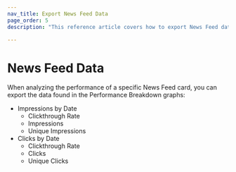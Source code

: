 ```yaml
---
nav_title: Export News Feed Data
page_order: 5
description: "This reference article covers how to export News Feed data."

---
```


# News Feed Data

When analyzing the performance of a specific News Feed card, you can export the data found in the Performance Breakdown graphs:

- Impressions by Date
    - Clickthrough Rate
    - Impressions
    - Unique Impressions
- Clicks by Date
    - Clickthrough Rate
    - Clicks
    - Unique Clicks
